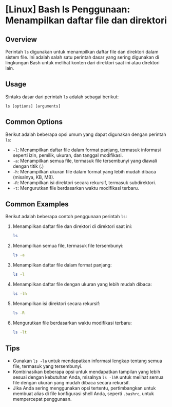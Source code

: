 # [Linux] Bash ls Penggunaan: Menampilkan daftar file dan direktori

## Overview
Perintah `ls` digunakan untuk menampilkan daftar file dan direktori dalam sistem file. Ini adalah salah satu perintah dasar yang sering digunakan di lingkungan Bash untuk melihat konten dari direktori saat ini atau direktori lain.

## Usage
Sintaks dasar dari perintah `ls` adalah sebagai berikut:

```
ls [options] [arguments]
```

## Common Options
Berikut adalah beberapa opsi umum yang dapat digunakan dengan perintah `ls`:

- `-l`: Menampilkan daftar file dalam format panjang, termasuk informasi seperti izin, pemilik, ukuran, dan tanggal modifikasi.
- `-a`: Menampilkan semua file, termasuk file tersembunyi yang diawali dengan titik (.)
- `-h`: Menampilkan ukuran file dalam format yang lebih mudah dibaca (misalnya, KB, MB).
- `-R`: Menampilkan isi direktori secara rekursif, termasuk subdirektori.
- `-t`: Mengurutkan file berdasarkan waktu modifikasi terbaru.

## Common Examples
Berikut adalah beberapa contoh penggunaan perintah `ls`:

1. Menampilkan daftar file dan direktori di direktori saat ini:
   ```bash
   ls
   ```

2. Menampilkan semua file, termasuk file tersembunyi:
   ```bash
   ls -a
   ```

3. Menampilkan daftar file dalam format panjang:
   ```bash
   ls -l
   ```

4. Menampilkan daftar file dengan ukuran yang lebih mudah dibaca:
   ```bash
   ls -lh
   ```

5. Menampilkan isi direktori secara rekursif:
   ```bash
   ls -R
   ```

6. Mengurutkan file berdasarkan waktu modifikasi terbaru:
   ```bash
   ls -lt
   ```

## Tips
- Gunakan `ls -la` untuk mendapatkan informasi lengkap tentang semua file, termasuk yang tersembunyi.
- Kombinasikan beberapa opsi untuk mendapatkan tampilan yang lebih sesuai dengan kebutuhan Anda, misalnya `ls -lhR` untuk melihat semua file dengan ukuran yang mudah dibaca secara rekursif.
- Jika Anda sering menggunakan opsi tertentu, pertimbangkan untuk membuat alias di file konfigurasi shell Anda, seperti `.bashrc`, untuk mempercepat penggunaan.